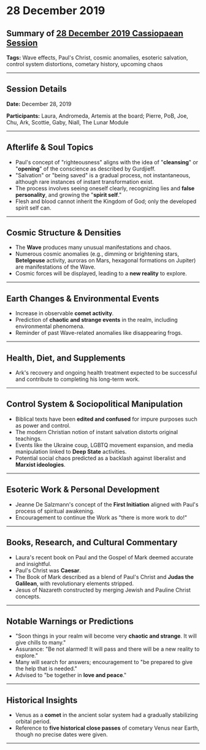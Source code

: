 # 28 December 2019

## Summary of [28 December 2019 Cassiopaean Session](https://cassiopaea.org/forum/threads/session-28-december-2019.48106/)

**Tags:** Wave effects, Paul's Christ, cosmic anomalies, esoteric salvation, control system distortions, cometary history, upcoming chaos

---

## Session Details

**Date:** December 28, 2019

**Participants:** Laura, Andromeda, Artemis at the board; Pierre, PoB, Joe, Chu, Ark, Scottie, Gaby, Niall, The Lunar Module

---

## Afterlife & Soul Topics

- Paul's concept of "righteousness" aligns with the idea of "**cleansing**" or "**opening**" of the conscience as described by Gurdjieff.
- "Salvation" or "being saved" is a gradual process, not instantaneous, although rare instances of instant transformation exist.
- The process involves seeing oneself clearly, recognizing lies and **false personality**, and growing the "**spirit self**."
- Flesh and blood cannot inherit the Kingdom of God; only the developed spirit self can.

---

## Cosmic Structure & Densities

- The **Wave** produces many unusual manifestations and chaos.
- Numerous cosmic anomalies (e.g., dimming or brightening stars, **Betelgeuse** activity, auroras on Mars, hexagonal formations on Jupiter) are manifestations of the Wave.
- Cosmic forces will be displayed, leading to a **new reality** to explore.

---

## Earth Changes & Environmental Events

- Increase in observable **comet activity**.
- Prediction of **chaotic and strange events** in the realm, including environmental phenomena.
- Reminder of past Wave-related anomalies like disappearing frogs.

---

## Health, Diet, and Supplements

- Ark's recovery and ongoing health treatment expected to be successful and contribute to completing his long-term work.

---

## Control System & Sociopolitical Manipulation

- Biblical texts have been **edited and confused** for impure purposes such as power and control.
- The modern Christian notion of instant salvation distorts original teachings.
- Events like the Ukraine coup, LGBTQ movement expansion, and media manipulation linked to **Deep State** activities.
- Potential social chaos predicted as a backlash against liberalist and **Marxist ideologies**.

---

## Esoteric Work & Personal Development

- Jeanne De Salzmann's concept of the **First Initiation** aligned with Paul's process of spiritual awakening.
- Encouragement to continue the Work as "there is more work to do!"

---

## Books, Research, and Cultural Commentary

- Laura's recent book on Paul and the Gospel of Mark deemed accurate and insightful.
- Paul's Christ was **Caesar**.
- The Book of Mark described as a blend of Paul's Christ and **Judas the Galilean**, with revolutionary elements stripped.
- Jesus of Nazareth constructed by merging Jewish and Pauline Christ concepts.

---

## Notable Warnings or Predictions

- "Soon things in your realm will become very **chaotic and strange**. It will give chills to many."
- Assurance: "Be not alarmed! It will pass and there will be a new reality to explore."
- Many will search for answers; encouragement to "be prepared to give the help that is needed."
- Advised to "be together in **love and peace**."

---

## Historical Insights

- Venus as a **comet** in the ancient solar system had a gradually stabilizing orbital period.
- Reference to **five historical close passes** of cometary Venus near Earth, though no precise dates were given.

---

